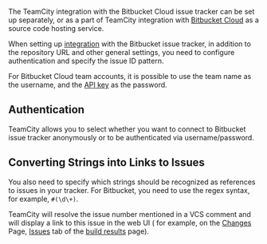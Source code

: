[//]: # (title: Bitbucket Cloud)
[//]: # (auxiliary-id: Bitbucket Cloud)

The TeamCity integration with the Bitbucket Cloud issue tracker can be set up separately, or as a part of TeamCity integration with [Bitbucket Cloud](integrating-teamcity-with-vcs-hosting-services.md#Connecting+to+Bitbucket) as a source code hosting service.

When setting up [integration](integrating-teamcity-with-issue-tracker.md#Enabling+Issue+Tracker+Integration) with the Bitbucket issue tracker, in addition to the repository URL and other general settings, you need to configure authentication and specify the issue ID pattern.

<tip>

For Bitbucket Cloud team accounts, it is possible to use the team name as the username, and the [API key](https://developer.atlassian.com/bitbucket/api/2/reference/meta/authentication#api-key) as the password.
</tip>

## Authentication

TeamCity allows you to select whether you want to connect to Bitbucket  issue tracker anonymously or to be authenticated via username/password.

## Converting Strings into Links to Issues

You also need to specify which strings should be recognized as references to issues in your tracker. For Bitbucket, you need to use the regex syntax, for example, `#(\d\+)`.  

TeamCity will resolve the issue number mentioned in a VCS comment  and will display a link to this issue in the web UI ( for example, on the [Changes](working-with-build-results.md#Changes) Page, [Issues](working-with-build-results.md#Related+Issues) tab of the [build results](working-with-build-results.md) page).
